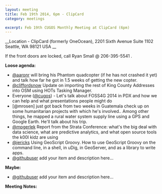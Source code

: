 ```yaml
---
layout: meeting
title: Feb 19th 2014, 6pm - ClipCard
category: meetings

excerpt: Feb 19th CUGOS Monthly Meeting at ClipCard (6pm)
---
```


__Location -  ClipCard (formerly OneOcean), 2201 Sixth Avenue Suite 1102 Seattle, WA 98121 USA __

If the front doors are locked, call Ryan Small @ 206-395-5541 .

__Loose agenda:__

- [@aaronr](https://github.com/aaronr) will bring his Phantom quadcopter (if he has not crashed it yet) and talk how far he got in 1.5 weeks of getting the new copter.
- [@cliffordsnow](https://github.com/cliffordsnow) Update on importing the rest of King County Addresses into OSM using HOTs Tasking Manager.
- Everyone ([@cugos](https://github.com/cugos)) - Let's talk about FOSS4G 2014 in PDX and how we can help and what presentations people might do
- [@mrosen] just got back from two weeks in Guatemala check up on some humanitarian projects with which he's involved..  Among other things, he mapped a rural water system supply line using a GPS and Google Earth.  He'll talk about his trip.
- [@mpgerlek](https://www.example.com/) Report from the Strata Conference: what's the big deal with data science, what are predictive analytics, and what open source tools the k00l kidz are using
- [@jericks](https://github.com/jericks) Using GeoScript Groovy. How to use GeoScript Groovy on the command line, in a shell, in uDig, in GeoServer, and as a library to write apps.
- [@githubuser](https://yoururl.com/) add your item and description here...

__Maybe:__

- [@githubuser](https://yoururl.com/) add your item and description here...

__Meeting Notes:__

